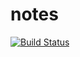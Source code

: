 # notes
[![Build Status](https://travis-ci.org/shownoso/notes.svg?branch=master)](https://travis-ci.org/shownoso/notes)
